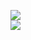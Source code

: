 [![](https://img.shields.io/badge/Made%20With-Github%20Spray-lightgrey.svg?style=for-the-badge&logo=github)](https://github.com/Annihil/github-spray#22598)  
[![](https://i.imgur.com/2DrTn0Z.gif)](https://github.com/Annihil/github-spray)